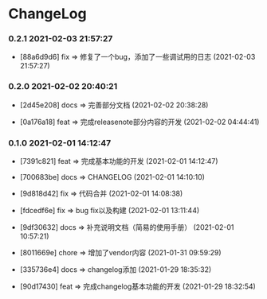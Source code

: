 # ChangeLog


### 0.2.1 2021-02-03 21:57:27

* [88a6d9d6]  fix  => 修复了一个bug，添加了一些调试用的日志 (2021-02-03 21:57:27)


### 0.2.0 2021-02-02 20:40:21

* [2d45e208]  docs  => 完善部分文档 (2021-02-02 20:38:28)

* [0a176a18]  feat  => 完成releasenote部分内容的开发 (2021-02-02 04:44:41)


### 0.1.0 2021-02-01 14:12:47

* [7391c821]  feat  => 完成基本功能的开发 (2021-02-01 14:12:47)

* [700683be]  docs  => CHANGELOG (2021-02-01 14:10:10)

* [9d818d42]  fix  => 代码合并 (2021-02-01 14:08:38)

* [fdcedf6e]  fix  => bug fix以及构建 (2021-02-01 13:11:44)

* [9df30632]  docs  => 补充说明文档（简易的使用手册） (2021-02-01 10:57:21)

* [8011669e]  chore  => 增加了vendor内容 (2021-01-31 09:59:29)

* [335736e4]  docs  => changelog添加 (2021-01-29 18:35:32)

* [90d17430]  feat  => 完成changelog基本功能的开发 (2021-01-29 18:32:54)

